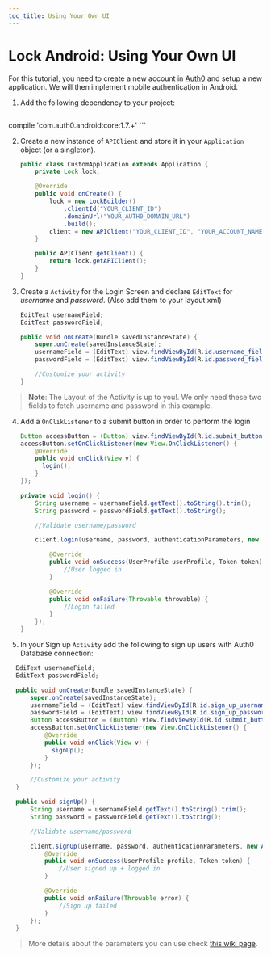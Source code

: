 ```yaml
---
toc_title: Using Your Own UI
---
```


# Lock Android: Using Your Own UI

For this tutorial, you need to create a new account in [Auth0](https://www.auth0.com) and setup a new application. We will then implement mobile authentication in Android.

1.  Add the following dependency to your project:
    ```gradle
compile 'com.auth0.android:core:1.7.+'
    ```

2. Create a new instance of `APIClient` and store it in your `Application` object (or a singleton).
    ```java
    public class CustomApplication extends Application {
        private Lock lock;

        @Override
        public void onCreate() {
            lock = new LockBuilder()
                .clientId("YOUR_CLIENT_ID")
                .domainUrl("YOUR_AUTH0_DOMAIN_URL")
                .build();
            client = new APIClient("YOUR_CLIENT_ID", "YOUR_ACCOUNT_NAME");
        }

        public APIClient getClient() {
            return lock.getAPIClient();
        }
    }
    ```

3. Create a `Activity` for the Login Screen and declare `EditText` for *username* and *password*. (Also add them to your layout xml)
    ```java
    EditText usernameField;
    EditText passwordField;

    public void onCreate(Bundle savedInstanceState) {
        super.onCreate(savedInstanceState);
        usernameField = (EditText) view.findViewById(R.id.username_field);
        passwordField = (EditText) view.findViewById(R.id.password_field);

        //Customize your activity
    }
    ```
  > **Note**: The Layout of the Activity is up to you!. We only need these two fields to fetch username and password in this example.

4. Add a `OnClikListener` to a submit button in order to perform the login
    ```java
    Button accessButton = (Button) view.findViewById(R.id.submit_button);
    accessButton.setOnClickListener(new View.OnClickListener() {
        @Override
        public void onClick(View v) {
          login();
        }
    });
    ```

    ```java
    private void login() {
        String username = usernameField.getText().toString().trim();
        String password = passwordField.getText().toString();

        //Validate username/password

        client.login(username, password, authenticationParameters, new AuthenticationCallback() {

            @Override
            public void onSuccess(UserProfile userProfile, Token token) {
                //User logged in
            }

            @Override
            public void onFailure(Throwable throwable) {
                //Login failed
            }
        });
    }
    ```

6. In your Sign up `Activity` add the following to sign up users with Auth0 Database connection:
  ```java
    EdiText usernameField;
    EditText passwordField;

    public void onCreate(Bundle savedInstanceState) {
        super.onCreate(savedInstanceState);
        usernameField = (EditText) view.findViewById(R.id.sign_up_username_field);
        passwordField = (EditText) view.findViewById(R.id.sign_up_password_field);
        Button accessButton = (Button) view.findViewById(R.id.submit_button);
        accessButton.setOnClickListener(new View.OnClickListener() {
            @Override
            public void onClick(View v) {
              signUp();
            }
        });

        //Customize your activity
    }
  ```
  ```java
    public void signUp() {
        String username = usernameField.getText().toString().trim();
        String password = passwordField.getText().toString();

        //Validate username/password

        client.signUp(username, password, authenticationParameters, new AuthenticationCallback() {
            @Override
            public void onSuccess(UserProfile profile, Token token) {
                //User signed up + logged in
            }

            @Override
            public void onFailure(Throwable error) {
                //Sign up failed
            }
        });
    }
  ```
> More details about the parameters you can use check [this wiki page](/libraries/lock/sending-authentication-parameters).
